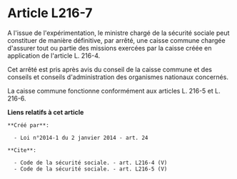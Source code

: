 # Article L216-7

A l'issue de l'expérimentation, le ministre chargé de la sécurité sociale peut constituer de manière définitive, par arrêté,
une caisse commune chargée d'assurer tout ou partie des missions exercées par la caisse créée en application de l'article L.
216-4. 

Cet arrêté est pris après avis du conseil de la caisse commune et des conseils et conseils d'administration des organismes
nationaux concernés. 

La caisse commune fonctionne conformément aux articles L. 216-5 et L. 216-6.

**Liens relatifs à cet article**

	**Créé par**:

	  - Loi n°2014-1 du 2 janvier 2014 - art. 24

	**Cite**:

	  - Code de la sécurité sociale. - art. L216-4 (V)
	  - Code de la sécurité sociale. - art. L216-5 (V)
